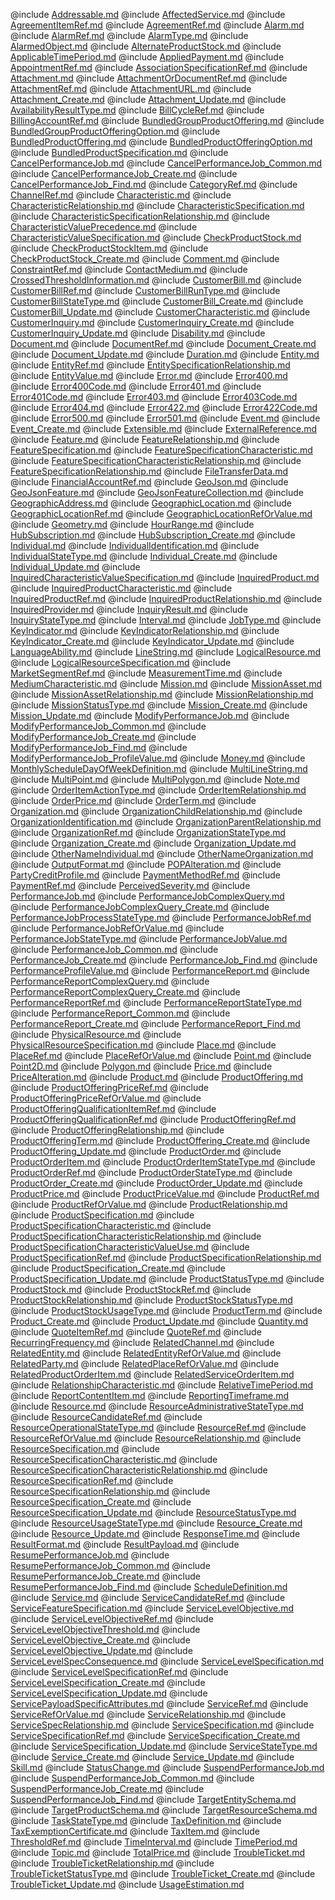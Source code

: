 <!--
    ATTENTION: This file was generated via gradle!
               Do NOT manually edit this file! Any such changes will be overwritten!
-->

@include [Addressable.md](Addressable.md)
@include [AffectedService.md](AffectedService.md)
@include [AgreementItemRef.md](AgreementItemRef.md)
@include [AgreementRef.md](AgreementRef.md)
@include [Alarm.md](Alarm.md)
@include [AlarmRef.md](AlarmRef.md)
@include [AlarmType.md](AlarmType.md)
@include [AlarmedObject.md](AlarmedObject.md)
@include [AlternateProductStock.md](AlternateProductStock.md)
@include [ApplicableTimePeriod.md](ApplicableTimePeriod.md)
@include [AppliedPayment.md](AppliedPayment.md)
@include [AppointmentRef.md](AppointmentRef.md)
@include [AssociationSpecificationRef.md](AssociationSpecificationRef.md)
@include [Attachment.md](Attachment.md)
@include [AttachmentOrDocumentRef.md](AttachmentOrDocumentRef.md)
@include [AttachmentRef.md](AttachmentRef.md)
@include [AttachmentURL.md](AttachmentURL.md)
@include [Attachment_Create.md](Attachment_Create.md)
@include [Attachment_Update.md](Attachment_Update.md)
@include [AvailabilityResultType.md](AvailabilityResultType.md)
@include [BillCycleRef.md](BillCycleRef.md)
@include [BillingAccountRef.md](BillingAccountRef.md)
@include [BundledGroupProductOffering.md](BundledGroupProductOffering.md)
@include [BundledGroupProductOfferingOption.md](BundledGroupProductOfferingOption.md)
@include [BundledProductOffering.md](BundledProductOffering.md)
@include [BundledProductOfferingOption.md](BundledProductOfferingOption.md)
@include [BundledProductSpecification.md](BundledProductSpecification.md)
@include [CancelPerformanceJob.md](CancelPerformanceJob.md)
@include [CancelPerformanceJob_Common.md](CancelPerformanceJob_Common.md)
@include [CancelPerformanceJob_Create.md](CancelPerformanceJob_Create.md)
@include [CancelPerformanceJob_Find.md](CancelPerformanceJob_Find.md)
@include [CategoryRef.md](CategoryRef.md)
@include [ChannelRef.md](ChannelRef.md)
@include [Characteristic.md](Characteristic.md)
@include [CharacteristicRelationship.md](CharacteristicRelationship.md)
@include [CharacteristicSpecification.md](CharacteristicSpecification.md)
@include [CharacteristicSpecificationRelationship.md](CharacteristicSpecificationRelationship.md)
@include [CharacteristicValuePrecedence.md](CharacteristicValuePrecedence.md)
@include [CharacteristicValueSpecification.md](CharacteristicValueSpecification.md)
@include [CheckProductStock.md](CheckProductStock.md)
@include [CheckProductStockItem.md](CheckProductStockItem.md)
@include [CheckProductStock_Create.md](CheckProductStock_Create.md)
@include [Comment.md](Comment.md)
@include [ConstraintRef.md](ConstraintRef.md)
@include [ContactMedium.md](ContactMedium.md)
@include [CrossedThresholdInformation.md](CrossedThresholdInformation.md)
@include [CustomerBill.md](CustomerBill.md)
@include [CustomerBillRef.md](CustomerBillRef.md)
@include [CustomerBillRunType.md](CustomerBillRunType.md)
@include [CustomerBillStateType.md](CustomerBillStateType.md)
@include [CustomerBill_Create.md](CustomerBill_Create.md)
@include [CustomerBill_Update.md](CustomerBill_Update.md)
@include [CustomerCharacteristic.md](CustomerCharacteristic.md)
@include [CustomerInquiry.md](CustomerInquiry.md)
@include [CustomerInquiry_Create.md](CustomerInquiry_Create.md)
@include [CustomerInquiry_Update.md](CustomerInquiry_Update.md)
@include [Disability.md](Disability.md)
@include [Document.md](Document.md)
@include [DocumentRef.md](DocumentRef.md)
@include [Document_Create.md](Document_Create.md)
@include [Document_Update.md](Document_Update.md)
@include [Duration.md](Duration.md)
@include [Entity.md](Entity.md)
@include [EntityRef.md](EntityRef.md)
@include [EntitySpecificationRelationship.md](EntitySpecificationRelationship.md)
@include [EntityValue.md](EntityValue.md)
@include [Error.md](Error.md)
@include [Error400.md](Error400.md)
@include [Error400Code.md](Error400Code.md)
@include [Error401.md](Error401.md)
@include [Error401Code.md](Error401Code.md)
@include [Error403.md](Error403.md)
@include [Error403Code.md](Error403Code.md)
@include [Error404.md](Error404.md)
@include [Error422.md](Error422.md)
@include [Error422Code.md](Error422Code.md)
@include [Error500.md](Error500.md)
@include [Error501.md](Error501.md)
@include [Event.md](Event.md)
@include [Event_Create.md](Event_Create.md)
@include [Extensible.md](Extensible.md)
@include [ExternalReference.md](ExternalReference.md)
@include [Feature.md](Feature.md)
@include [FeatureRelationship.md](FeatureRelationship.md)
@include [FeatureSpecification.md](FeatureSpecification.md)
@include [FeatureSpecificationCharacteristic.md](FeatureSpecificationCharacteristic.md)
@include [FeatureSpecificationCharacteristicRelationship.md](FeatureSpecificationCharacteristicRelationship.md)
@include [FeatureSpecificationRelationship.md](FeatureSpecificationRelationship.md)
@include [FileTransferData.md](FileTransferData.md)
@include [FinancialAccountRef.md](FinancialAccountRef.md)
@include [GeoJson.md](GeoJson.md)
@include [GeoJsonFeature.md](GeoJsonFeature.md)
@include [GeoJsonFeatureCollection.md](GeoJsonFeatureCollection.md)
@include [GeographicAddress.md](GeographicAddress.md)
@include [GeographicLocation.md](GeographicLocation.md)
@include [GeographicLocationRef.md](GeographicLocationRef.md)
@include [GeographicLocationRefOrValue.md](GeographicLocationRefOrValue.md)
@include [Geometry.md](Geometry.md)
@include [HourRange.md](HourRange.md)
@include [HubSubscription.md](HubSubscription.md)
@include [HubSubscription_Create.md](HubSubscription_Create.md)
@include [Individual.md](Individual.md)
@include [IndividualIdentification.md](IndividualIdentification.md)
@include [IndividualStateType.md](IndividualStateType.md)
@include [Individual_Create.md](Individual_Create.md)
@include [Individual_Update.md](Individual_Update.md)
@include [InquiredCharacteristicValueSpecification.md](InquiredCharacteristicValueSpecification.md)
@include [InquiredProduct.md](InquiredProduct.md)
@include [InquiredProductCharacteristic.md](InquiredProductCharacteristic.md)
@include [InquiredProductRef.md](InquiredProductRef.md)
@include [InquiredProductRelationship.md](InquiredProductRelationship.md)
@include [InquiredProvider.md](InquiredProvider.md)
@include [InquiryResult.md](InquiryResult.md)
@include [InquiryStateType.md](InquiryStateType.md)
@include [Interval.md](Interval.md)
@include [JobType.md](JobType.md)
@include [KeyIndicator.md](KeyIndicator.md)
@include [KeyIndicatorRelationship.md](KeyIndicatorRelationship.md)
@include [KeyIndicator_Create.md](KeyIndicator_Create.md)
@include [KeyIndicator_Update.md](KeyIndicator_Update.md)
@include [LanguageAbility.md](LanguageAbility.md)
@include [LineString.md](LineString.md)
@include [LogicalResource.md](LogicalResource.md)
@include [LogicalResourceSpecification.md](LogicalResourceSpecification.md)
@include [MarketSegmentRef.md](MarketSegmentRef.md)
@include [MeasurementTime.md](MeasurementTime.md)
@include [MediumCharacteristic.md](MediumCharacteristic.md)
@include [Mission.md](Mission.md)
@include [MissionAsset.md](MissionAsset.md)
@include [MissionAssetRelationship.md](MissionAssetRelationship.md)
@include [MissionRelationship.md](MissionRelationship.md)
@include [MissionStatusType.md](MissionStatusType.md)
@include [Mission_Create.md](Mission_Create.md)
@include [Mission_Update.md](Mission_Update.md)
@include [ModifyPerformanceJob.md](ModifyPerformanceJob.md)
@include [ModifyPerformanceJob_Common.md](ModifyPerformanceJob_Common.md)
@include [ModifyPerformanceJob_Create.md](ModifyPerformanceJob_Create.md)
@include [ModifyPerformanceJob_Find.md](ModifyPerformanceJob_Find.md)
@include [ModifyPerformanceJob_ProfileValue.md](ModifyPerformanceJob_ProfileValue.md)
@include [Money.md](Money.md)
@include [MonthlyScheduleDayOfWeekDefinition.md](MonthlyScheduleDayOfWeekDefinition.md)
@include [MultiLineString.md](MultiLineString.md)
@include [MultiPoint.md](MultiPoint.md)
@include [MultiPolygon.md](MultiPolygon.md)
@include [Note.md](Note.md)
@include [OrderItemActionType.md](OrderItemActionType.md)
@include [OrderItemRelationship.md](OrderItemRelationship.md)
@include [OrderPrice.md](OrderPrice.md)
@include [OrderTerm.md](OrderTerm.md)
@include [Organization.md](Organization.md)
@include [OrganizationChildRelationship.md](OrganizationChildRelationship.md)
@include [OrganizationIdentification.md](OrganizationIdentification.md)
@include [OrganizationParentRelationship.md](OrganizationParentRelationship.md)
@include [OrganizationRef.md](OrganizationRef.md)
@include [OrganizationStateType.md](OrganizationStateType.md)
@include [Organization_Create.md](Organization_Create.md)
@include [Organization_Update.md](Organization_Update.md)
@include [OtherNameIndividual.md](OtherNameIndividual.md)
@include [OtherNameOrganization.md](OtherNameOrganization.md)
@include [OutputFormat.md](OutputFormat.md)
@include [POPAlteration.md](POPAlteration.md)
@include [PartyCreditProfile.md](PartyCreditProfile.md)
@include [PaymentMethodRef.md](PaymentMethodRef.md)
@include [PaymentRef.md](PaymentRef.md)
@include [PerceivedSeverity.md](PerceivedSeverity.md)
@include [PerformanceJob.md](PerformanceJob.md)
@include [PerformanceJobComplexQuery.md](PerformanceJobComplexQuery.md)
@include [PerformanceJobComplexQuery_Create.md](PerformanceJobComplexQuery_Create.md)
@include [PerformanceJobProcessStateType.md](PerformanceJobProcessStateType.md)
@include [PerformanceJobRef.md](PerformanceJobRef.md)
@include [PerformanceJobRefOrValue.md](PerformanceJobRefOrValue.md)
@include [PerformanceJobStateType.md](PerformanceJobStateType.md)
@include [PerformanceJobValue.md](PerformanceJobValue.md)
@include [PerformanceJob_Common.md](PerformanceJob_Common.md)
@include [PerformanceJob_Create.md](PerformanceJob_Create.md)
@include [PerformanceJob_Find.md](PerformanceJob_Find.md)
@include [PerformanceProfileValue.md](PerformanceProfileValue.md)
@include [PerformanceReport.md](PerformanceReport.md)
@include [PerformanceReportComplexQuery.md](PerformanceReportComplexQuery.md)
@include [PerformanceReportComplexQuery_Create.md](PerformanceReportComplexQuery_Create.md)
@include [PerformanceReportRef.md](PerformanceReportRef.md)
@include [PerformanceReportStateType.md](PerformanceReportStateType.md)
@include [PerformanceReport_Common.md](PerformanceReport_Common.md)
@include [PerformanceReport_Create.md](PerformanceReport_Create.md)
@include [PerformanceReport_Find.md](PerformanceReport_Find.md)
@include [PhysicalResource.md](PhysicalResource.md)
@include [PhysicalResourceSpecification.md](PhysicalResourceSpecification.md)
@include [Place.md](Place.md)
@include [PlaceRef.md](PlaceRef.md)
@include [PlaceRefOrValue.md](PlaceRefOrValue.md)
@include [Point.md](Point.md)
@include [Point2D.md](Point2D.md)
@include [Polygon.md](Polygon.md)
@include [Price.md](Price.md)
@include [PriceAlteration.md](PriceAlteration.md)
@include [Product.md](Product.md)
@include [ProductOffering.md](ProductOffering.md)
@include [ProductOfferingPriceRef.md](ProductOfferingPriceRef.md)
@include [ProductOfferingPriceRefOrValue.md](ProductOfferingPriceRefOrValue.md)
@include [ProductOfferingQualificationItemRef.md](ProductOfferingQualificationItemRef.md)
@include [ProductOfferingQualificationRef.md](ProductOfferingQualificationRef.md)
@include [ProductOfferingRef.md](ProductOfferingRef.md)
@include [ProductOfferingRelationship.md](ProductOfferingRelationship.md)
@include [ProductOfferingTerm.md](ProductOfferingTerm.md)
@include [ProductOffering_Create.md](ProductOffering_Create.md)
@include [ProductOffering_Update.md](ProductOffering_Update.md)
@include [ProductOrder.md](ProductOrder.md)
@include [ProductOrderItem.md](ProductOrderItem.md)
@include [ProductOrderItemStateType.md](ProductOrderItemStateType.md)
@include [ProductOrderRef.md](ProductOrderRef.md)
@include [ProductOrderStateType.md](ProductOrderStateType.md)
@include [ProductOrder_Create.md](ProductOrder_Create.md)
@include [ProductOrder_Update.md](ProductOrder_Update.md)
@include [ProductPrice.md](ProductPrice.md)
@include [ProductPriceValue.md](ProductPriceValue.md)
@include [ProductRef.md](ProductRef.md)
@include [ProductRefOrValue.md](ProductRefOrValue.md)
@include [ProductRelationship.md](ProductRelationship.md)
@include [ProductSpecification.md](ProductSpecification.md)
@include [ProductSpecificationCharacteristic.md](ProductSpecificationCharacteristic.md)
@include [ProductSpecificationCharacteristicRelationship.md](ProductSpecificationCharacteristicRelationship.md)
@include [ProductSpecificationCharacteristicValueUse.md](ProductSpecificationCharacteristicValueUse.md)
@include [ProductSpecificationRef.md](ProductSpecificationRef.md)
@include [ProductSpecificationRelationship.md](ProductSpecificationRelationship.md)
@include [ProductSpecification_Create.md](ProductSpecification_Create.md)
@include [ProductSpecification_Update.md](ProductSpecification_Update.md)
@include [ProductStatusType.md](ProductStatusType.md)
@include [ProductStock.md](ProductStock.md)
@include [ProductStockRef.md](ProductStockRef.md)
@include [ProductStockRelationship.md](ProductStockRelationship.md)
@include [ProductStockStatusType.md](ProductStockStatusType.md)
@include [ProductStockUsageType.md](ProductStockUsageType.md)
@include [ProductTerm.md](ProductTerm.md)
@include [Product_Create.md](Product_Create.md)
@include [Product_Update.md](Product_Update.md)
@include [Quantity.md](Quantity.md)
@include [QuoteItemRef.md](QuoteItemRef.md)
@include [QuoteRef.md](QuoteRef.md)
@include [RecurringFrequency.md](RecurringFrequency.md)
@include [RelatedChannel.md](RelatedChannel.md)
@include [RelatedEntity.md](RelatedEntity.md)
@include [RelatedEntityRefOrValue.md](RelatedEntityRefOrValue.md)
@include [RelatedParty.md](RelatedParty.md)
@include [RelatedPlaceRefOrValue.md](RelatedPlaceRefOrValue.md)
@include [RelatedProductOrderItem.md](RelatedProductOrderItem.md)
@include [RelatedServiceOrderItem.md](RelatedServiceOrderItem.md)
@include [RelationshipCharacteristic.md](RelationshipCharacteristic.md)
@include [RelativeTimePeriod.md](RelativeTimePeriod.md)
@include [ReportContentItem.md](ReportContentItem.md)
@include [ReportingTimeframe.md](ReportingTimeframe.md)
@include [Resource.md](Resource.md)
@include [ResourceAdministrativeStateType.md](ResourceAdministrativeStateType.md)
@include [ResourceCandidateRef.md](ResourceCandidateRef.md)
@include [ResourceOperationalStateType.md](ResourceOperationalStateType.md)
@include [ResourceRef.md](ResourceRef.md)
@include [ResourceRefOrValue.md](ResourceRefOrValue.md)
@include [ResourceRelationship.md](ResourceRelationship.md)
@include [ResourceSpecification.md](ResourceSpecification.md)
@include [ResourceSpecificationCharacteristic.md](ResourceSpecificationCharacteristic.md)
@include [ResourceSpecificationCharacteristicRelationship.md](ResourceSpecificationCharacteristicRelationship.md)
@include [ResourceSpecificationRef.md](ResourceSpecificationRef.md)
@include [ResourceSpecificationRelationship.md](ResourceSpecificationRelationship.md)
@include [ResourceSpecification_Create.md](ResourceSpecification_Create.md)
@include [ResourceSpecification_Update.md](ResourceSpecification_Update.md)
@include [ResourceStatusType.md](ResourceStatusType.md)
@include [ResourceUsageStateType.md](ResourceUsageStateType.md)
@include [Resource_Create.md](Resource_Create.md)
@include [Resource_Update.md](Resource_Update.md)
@include [ResponseTime.md](ResponseTime.md)
@include [ResultFormat.md](ResultFormat.md)
@include [ResultPayload.md](ResultPayload.md)
@include [ResumePerformanceJob.md](ResumePerformanceJob.md)
@include [ResumePerformanceJob_Common.md](ResumePerformanceJob_Common.md)
@include [ResumePerformanceJob_Create.md](ResumePerformanceJob_Create.md)
@include [ResumePerformanceJob_Find.md](ResumePerformanceJob_Find.md)
@include [ScheduleDefinition.md](ScheduleDefinition.md)
@include [Service.md](Service.md)
@include [ServiceCandidateRef.md](ServiceCandidateRef.md)
@include [ServiceFeatureSpecification.md](ServiceFeatureSpecification.md)
@include [ServiceLevelObjective.md](ServiceLevelObjective.md)
@include [ServiceLevelObjectiveRef.md](ServiceLevelObjectiveRef.md)
@include [ServiceLevelObjectiveThreshold.md](ServiceLevelObjectiveThreshold.md)
@include [ServiceLevelObjective_Create.md](ServiceLevelObjective_Create.md)
@include [ServiceLevelObjective_Update.md](ServiceLevelObjective_Update.md)
@include [ServiceLevelSpecConsequence.md](ServiceLevelSpecConsequence.md)
@include [ServiceLevelSpecification.md](ServiceLevelSpecification.md)
@include [ServiceLevelSpecificationRef.md](ServiceLevelSpecificationRef.md)
@include [ServiceLevelSpecification_Create.md](ServiceLevelSpecification_Create.md)
@include [ServiceLevelSpecification_Update.md](ServiceLevelSpecification_Update.md)
@include [ServicePayloadSpecificAttributes.md](ServicePayloadSpecificAttributes.md)
@include [ServiceRef.md](ServiceRef.md)
@include [ServiceRefOrValue.md](ServiceRefOrValue.md)
@include [ServiceRelationship.md](ServiceRelationship.md)
@include [ServiceSpecRelationship.md](ServiceSpecRelationship.md)
@include [ServiceSpecification.md](ServiceSpecification.md)
@include [ServiceSpecificationRef.md](ServiceSpecificationRef.md)
@include [ServiceSpecification_Create.md](ServiceSpecification_Create.md)
@include [ServiceSpecification_Update.md](ServiceSpecification_Update.md)
@include [ServiceStateType.md](ServiceStateType.md)
@include [Service_Create.md](Service_Create.md)
@include [Service_Update.md](Service_Update.md)
@include [Skill.md](Skill.md)
@include [StatusChange.md](StatusChange.md)
@include [SuspendPerformanceJob.md](SuspendPerformanceJob.md)
@include [SuspendPerformanceJob_Common.md](SuspendPerformanceJob_Common.md)
@include [SuspendPerformanceJob_Create.md](SuspendPerformanceJob_Create.md)
@include [SuspendPerformanceJob_Find.md](SuspendPerformanceJob_Find.md)
@include [TargetEntitySchema.md](TargetEntitySchema.md)
@include [TargetProductSchema.md](TargetProductSchema.md)
@include [TargetResourceSchema.md](TargetResourceSchema.md)
@include [TaskStateType.md](TaskStateType.md)
@include [TaxDefinition.md](TaxDefinition.md)
@include [TaxExemptionCertificate.md](TaxExemptionCertificate.md)
@include [TaxItem.md](TaxItem.md)
@include [ThresholdRef.md](ThresholdRef.md)
@include [TimeInterval.md](TimeInterval.md)
@include [TimePeriod.md](TimePeriod.md)
@include [Topic.md](Topic.md)
@include [TotalPrice.md](TotalPrice.md)
@include [TroubleTicket.md](TroubleTicket.md)
@include [TroubleTicketRelationship.md](TroubleTicketRelationship.md)
@include [TroubleTicketStatusType.md](TroubleTicketStatusType.md)
@include [TroubleTicket_Create.md](TroubleTicket_Create.md)
@include [TroubleTicket_Update.md](TroubleTicket_Update.md)
@include [UsageEstimation.md](UsageEstimation.md)
